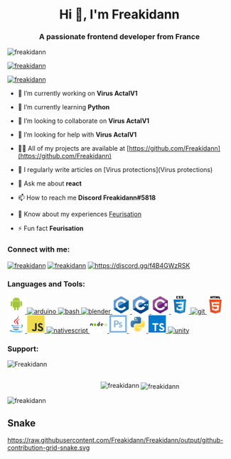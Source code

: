 <h1 align="center">Hi 👋, I'm Freakidann</h1>
<h3 align="center">A passionate frontend developer from France</h3>

<p align="left"> <img src="https://komarev.com/ghpvc/?username=freakidann&label=Profile%20views&color=0e75b6&style=flat" alt="freakidann" /> </p>

<p align="left"> <a href="https://github.com/ryo-ma/github-profile-trophy"><img src="https://github-profile-trophy.vercel.app/?username=freakidann" alt="freakidann" /></a> </p>

<p align="left"> <a href="https://twitter.com/freakidann" target="blank"><img src="https://img.shields.io/twitter/follow/freakidann?logo=twitter&style=for-the-badge" alt="freakidann" /></a> </p>

- 🔭 I’m currently working on **Virus ActalV1**

- 🌱 I’m currently learning **Python**

- 👯 I’m looking to collaborate on **Virus ActalV1**

- 🤝 I’m looking for help with **Virus ActalV1**

- 👨‍💻 All of my projects are available at [https://github.com/Freakidann](https://github.com/Freakidann)

- 📝 I regularly write articles on [Virus protections](Virus protections)

- 💬 Ask me about **react**

- 📫 How to reach me **Discord Freakidann#5818**

- 📄 Know about my experiences [Feurisation](Feurisation)

- ⚡ Fun fact **Feurisation**

<h3 align="left">Connect with me:</h3>
<p align="left">
<a href="https://twitter.com/freakidann" target="blank"><img align="center" src="https://raw.githubusercontent.com/rahuldkjain/github-profile-readme-generator/master/src/images/icons/Social/twitter.svg" alt="freakidann" height="30" width="40" /></a>
<a href="https://www.youtube.com/c/freakidann" target="blank"><img align="center" src="https://raw.githubusercontent.com/rahuldkjain/github-profile-readme-generator/master/src/images/icons/Social/youtube.svg" alt="freakidann" height="30" width="40" /></a>
<a href="https://discord.gg/https://discord.gg/f4B4GWzRSK" target="blank"><img align="center" src="https://raw.githubusercontent.com/rahuldkjain/github-profile-readme-generator/master/src/images/icons/Social/discord.svg" alt="https://discord.gg/f4B4GWzRSK" height="30" width="40" /></a>
</p>

<h3 align="left">Languages and Tools:</h3>
<p align="left"> <a href="https://developer.android.com" target="_blank" rel="noreferrer"> <img src="https://raw.githubusercontent.com/devicons/devicon/master/icons/android/android-original-wordmark.svg" alt="android" width="40" height="40"/> </a> <a href="https://www.arduino.cc/" target="_blank" rel="noreferrer"> <img src="https://cdn.worldvectorlogo.com/logos/arduino-1.svg" alt="arduino" width="40" height="40"/> </a> <a href="https://www.gnu.org/software/bash/" target="_blank" rel="noreferrer"> <img src="https://www.vectorlogo.zone/logos/gnu_bash/gnu_bash-icon.svg" alt="bash" width="40" height="40"/> </a> <a href="https://www.blender.org/" target="_blank" rel="noreferrer"> <img src="https://download.blender.org/branding/community/blender_community_badge_white.svg" alt="blender" width="40" height="40"/> </a> <a href="https://www.cprogramming.com/" target="_blank" rel="noreferrer"> <img src="https://raw.githubusercontent.com/devicons/devicon/master/icons/c/c-original.svg" alt="c" width="40" height="40"/> </a> <a href="https://www.w3schools.com/cpp/" target="_blank" rel="noreferrer"> <img src="https://raw.githubusercontent.com/devicons/devicon/master/icons/cplusplus/cplusplus-original.svg" alt="cplusplus" width="40" height="40"/> </a> <a href="https://www.w3schools.com/cs/" target="_blank" rel="noreferrer"> <img src="https://raw.githubusercontent.com/devicons/devicon/master/icons/csharp/csharp-original.svg" alt="csharp" width="40" height="40"/> </a> <a href="https://www.w3schools.com/css/" target="_blank" rel="noreferrer"> <img src="https://raw.githubusercontent.com/devicons/devicon/master/icons/css3/css3-original-wordmark.svg" alt="css3" width="40" height="40"/> </a> <a href="https://git-scm.com/" target="_blank" rel="noreferrer"> <img src="https://www.vectorlogo.zone/logos/git-scm/git-scm-icon.svg" alt="git" width="40" height="40"/> </a> <a href="https://www.w3.org/html/" target="_blank" rel="noreferrer"> <img src="https://raw.githubusercontent.com/devicons/devicon/master/icons/html5/html5-original-wordmark.svg" alt="html5" width="40" height="40"/> </a> <a href="https://www.java.com" target="_blank" rel="noreferrer"> <img src="https://raw.githubusercontent.com/devicons/devicon/master/icons/java/java-original.svg" alt="java" width="40" height="40"/> </a> <a href="https://developer.mozilla.org/en-US/docs/Web/JavaScript" target="_blank" rel="noreferrer"> <img src="https://raw.githubusercontent.com/devicons/devicon/master/icons/javascript/javascript-original.svg" alt="javascript" width="40" height="40"/> </a> <a href="https://nativescript.org/" target="_blank" rel="noreferrer"> <img src="https://raw.githubusercontent.com/detain/svg-logos/780f25886640cef088af994181646db2f6b1a3f8/svg/nativescript.svg" alt="nativescript" width="40" height="40"/> </a> <a href="https://nodejs.org" target="_blank" rel="noreferrer"> <img src="https://raw.githubusercontent.com/devicons/devicon/master/icons/nodejs/nodejs-original-wordmark.svg" alt="nodejs" width="40" height="40"/> </a> <a href="https://www.photoshop.com/en" target="_blank" rel="noreferrer"> <img src="https://raw.githubusercontent.com/devicons/devicon/master/icons/photoshop/photoshop-line.svg" alt="photoshop" width="40" height="40"/> </a> <a href="https://www.python.org" target="_blank" rel="noreferrer"> <img src="https://raw.githubusercontent.com/devicons/devicon/master/icons/python/python-original.svg" alt="python" width="40" height="40"/> </a> <a href="https://www.typescriptlang.org/" target="_blank" rel="noreferrer"> <img src="https://raw.githubusercontent.com/devicons/devicon/master/icons/typescript/typescript-original.svg" alt="typescript" width="40" height="40"/> </a> <a href="https://unity.com/" target="_blank" rel="noreferrer"> <img src="https://www.vectorlogo.zone/logos/unity3d/unity3d-icon.svg" alt="unity" width="40" height="40"/> </a> </p>

<h3 align="left">Support:</h3>
<p><a href="https://www.buymeacoffee.com/Freakidann"> <img align="left" src="https://cdn.buymeacoffee.com/buttons/v2/default-yellow.png" height="50" width="210" alt="Freakidann" /></a></p><br><br>

<p><img align="left" src="https://github-readme-stats.vercel.app/api/top-langs?username=freakidann&show_icons=true&locale=en&layout=compact" alt="freakidann" /></p>

<p>&nbsp;<img align="center" src="https://github-readme-stats.vercel.app/api?username=freakidann&show_icons=true&locale=en" alt="freakidann" /></p>

<p><img align="center" src="https://github-readme-streak-stats.herokuapp.com/?user=freakidann&" alt="freakidann" /></p>

## Snake
https://raw.githubusercontent.com/Freakidann/Freakidann/output/github-contribution-grid-snake.svg
